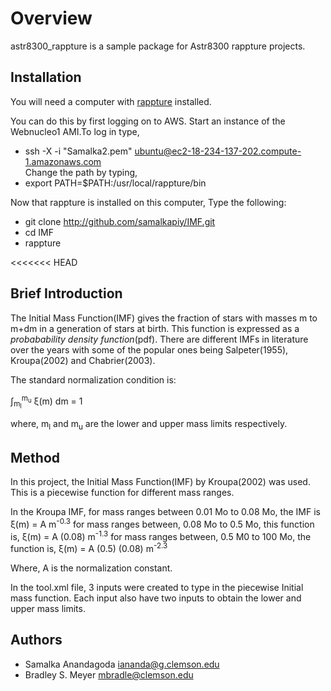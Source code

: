 Overview
========

astr8300_rappture is a sample package for Astr8300 rappture projects.

Installation
------------

You will need a computer with [rappture](https://nanohub.org/infrastructure/rappture/) installed.

You can do this by first logging on to AWS. Start an instance of the Webnucleo1 AMI.To log in type,
* ssh -X -i "Samalka2.pem" ubuntu@ec2-18-234-137-202.compute-1.amazonaws.com  
Change the path by typing, 
* export PATH=$PATH:/usr/local/rappture/bin

Now that rappture is installed on this computer, 
 Type the following:

* git clone http://github.com/samalkapiy/IMF.git
* cd IMF
* rappture

<<<<<<< HEAD
<h2> Brief Introduction </h2>

The Initial Mass Function(IMF) gives the fraction of stars with masses m to m+dm in a generation of stars at birth. This function is expressed as a <i> probabability density function</i>(pdf). There are different IMFs in literature over the years with some of the popular ones being Salpeter(1955), Kroupa(2002) and Chabrier(2003). 

The standard normalization condition is:

&int;<sub>m<sub>l</sub></sub><sup>m<sub>u</sub></sup> &xi;(m) dm = 1

where, m<sub>l</sub> and m<sub>u</sub> are the lower and upper mass limits respectively.  

<h2> Method </h2>

In this project, the Initial Mass Function(IMF) by Kroupa(2002) was used. This is a piecewise function for different mass ranges. 

In the Kroupa IMF, for mass ranges between 0.01 Mo to 0.08 Mo, the IMF is &xi;(m) = A m<sup>-0.3</sup> 
for mass ranges between, 0.08 Mo to 0.5 Mo, this function is, &xi;(m) = A (0.08) m<sup>-1.3</sup>
for mass ranges between, 0.5 M0 to 100 Mo, the function is, &xi;(m) = A (0.5) (0.08) m<sup>-2.3</sup>

Where, A is the normalization constant. 

In the tool.xml file, 3 inputs were created to type in the piecewise Initial mass function. Each input also have two inputs to obtain the lower and upper mass limits.



Authors
-------

- Samalka Anandagoda <iananda@g.clemson.edu>
- Bradley S. Meyer <mbradle@clemson.edu>
